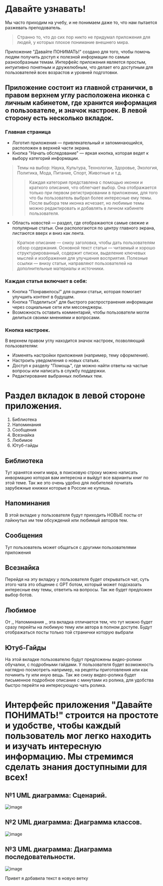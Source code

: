 # Давайте узнавать!
Мы часто приходим на учебу, и не понимаем даже то, что нам пытается разжевать преподователь.

>Странно то, что до сих пор никто не придумал приложения для людей, у которых плохое понимание внешнего мира.

Приложение "Давайте ПОНИМАТЬ!" создано для того, чтобы помочь людям получить доступ к полезной информации по самым разнообразным темам. Интерфейс приложения является простым, интуитивно понятным и дружелюбным, что делает его доступным для пользователей всех возрастов и уровней подготовки. 

## Приложение состоит из главной странички, в правом верхнем углу расположена иконка с личным кабинетом, где хранится информация о пользователе, и значок настроек. В левой сторону есть несколько вкладок.

### Главная страница

- Логотип приложения — привлекательный и запоминающийся, расположен в верхней части экрана.
- Кнопка "Начать обследование" — яркая кнопка, которая ведет к выбору категорий информации.
> Темы на выбор: Наука, Культура, Технологии, Здоровье, Экология, Политика, Мода, Питание, Спорт, Животные и т.д.
>> Каждая категория представлена с помощью иконки и краткого описания, что облегчает выбор. Она отображается только при первом регистрировании в приложении, для того что бы пользователь выбрал более интересные ему темы. После выбора тем иконка исчезает, но любимые темы можно редактировать и добавлять в личном кабинете пользователя.
- Область новостей — раздел, где отображаются самые свежие и популярные статьи. Они распологаются по центру главного экрана, листаются вверх и вниз как лента.
> Краткое описание — снизу заголовка, чтобы дать пользователям обзор содержания. Основной текст статьи — читаемый и хорошо структурированный, содержит списки, выделение ключевых мыслей и изображения для улучшения восприятия. Полезные ссылки — внизу статьи, направляют пользователей на дополнительные материалы и источники.

### Каждая статья включает в себя:
  
- Кнопка "Понравилось!" для оценки статьи, которая помогает улучшить контент в будущем.
- Кнопка "Поделиться" для быстрого распространения информации через социальные сети или мессенджеры.
- Возможность оставить комментарий, чтобы пользователи могли делиться своими мнениями и вопросами.

### Кнопка настроек.

В верхнем правом углу находится значок настроек, позволяющий пользователям:

- Изменять настройки приложения (например, тему оформления).
- Настроить уведомления о новых статьях.
- Доступ к разделу "Помощь", где можно найти ответы на частые вопросы или написать в службу поддержки.
- Редактирование выбранных любимых тем.

# Раздел вкладок в левой стороне приложения.

1. Библиотека
2. Напоминания
3. Сообщения
4. Всезнайка
5. Любимое
6. Ютуб-гайды


## Библиотека
Тут хранятся книги мира, в поисковую строку можно написать инвормацию которая вам интересна и выйдут все варианты книг по этой теме. Так же это очень удобно для любителей почитать зарубежные книжки которые в России не купишь.

## Напоминания
В этой вкладке у пользователя будут приходить НОВЫЕ посты от лайкнутых им тем обсуждений или любимый авторов тем.

## Сообщения
Тут пользователь может общаться с другими пользователями приложения

## Всезнайка
Перейдя на эту вкладку у пользователя будет открываться чат, суть этого чата это общение с GPT ботом, который может подсказать интересные ему темы, ответить на вопросы. Так же будет предложен выбор ботов. 

## Любимое 
От ,, Напоминания ,, эта вкладка отличается тем, что тут можно будет сразу перейты на любимую тему или автора в полном доступе. Будут отображаться посты только той странички которую выбрали

## Ютуб-Гайды
На этой вкладке пользователю будут предложены видео-ролики обучалки, с подробными гайдами. У пользователя будет возможность наглядно посмотреть например, на рецепты приготовления или как починить ту или иную вещь. Так же снизу видео-ролика будет письменное подробное описание с минутами из ролика, для удобства быстро перейти на интересующую чать ролика.

# Интерфейс приложения **"Давайте ПОНИМАТЬ!"** строится на простоте и удобстве, чтобы каждый пользователь мог легко находить и изучать интересную информацию. Мы стремимся сделать знания доступными для всех!

## №1 UML диаграмма: Сценарий.
![image](https://github.com/user-attachments/assets/3ee35549-3791-405d-8114-eb94e6348379)


## №2 UML диаграмма: Диаграмма классов.
![image](https://github.com/user-attachments/assets/78a5f105-102a-480d-b153-4886b4536c96)




## №3 UML диаграмма: Диаграмма последовательности.
![image](https://github.com/user-attachments/assets/ef05b311-a1a9-434e-b36b-19c968677b55)



Привет я добавила текст в новую ветку
